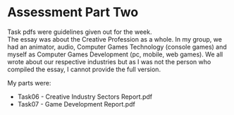 # Assessment Part Two

Task pdfs were guidelines given out for the week.\
The essay was about the Creative Profession as a whole. In my group, we had an animator, audio, Computer Games Technology (console games) and myself as Computer Games Development (pc, mobile, web games). We all wrote about our respective industries but as I was not the person who compiled the essay, I cannot provide the full version.

My parts were:
- Task06 - Creative Industry Sectors Report.pdf
- Task07 - Game Development Report.pdf
